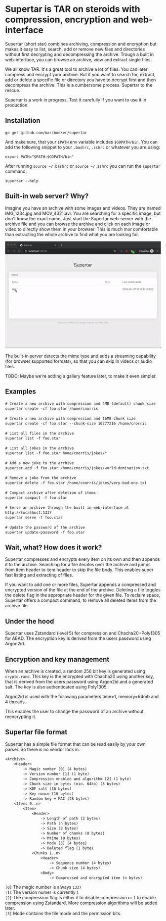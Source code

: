 # Supertar is TAR on steroids with compression, encryption and web-interface

Supertar (short star) combines archiving, compression and encryption but makes it easy to list, search, add or remove new files and directories without first decrypting and decompressing the archive. Trough a built in web-interface, you can browse an archive, view and extract single files.

We all know TAR. It's a great tool to archive a lot of files. You can later compress and encrypt your archive. But if you want to search for, extract, add or delete a specific file or directory you have to decrypt first and then decompress the archive. This is a cumbersome process. Supertar to the rescue.

Supertar is a work in progress. Test it carefully if you want to use it in production.

## Installation

```
go get github.com/marcboeker/supertar
```

And make sure, that your `$PATH` env variable includes `$GOPATH/bin`. You can add the following snippet to your `.bashrc`, `.zshrc` or whatever you are using:

```
export PATH="$PATH:$GOPATH/bin"
```

After running `source ~/.bashrc` or `source ~/.zshrc` you can run the `supertar` command:

```
supertar --help
```

## Built-in web server? Why?

Imagine you have an archive with some images and videos. They are named IMG_1234.jpg and MOV_4321.avi. You are searching for a specific image, but don't know the exact name. Just start the Supertar web-server with the archive file and you can browse the archive and click on each image or video to directly show them in your browser. This is much mor comfortable than extracting the whole archive to find what you are looking for.

![Supertar demo](images/demo.gif)

The built-in server detects the mime type and adds a streaming capability (for browser supported formats), so that you can skip in videos or audio files.

TODO: Maybe we're adding a gallery feature later, to make it even simpler.

## Examples

```
# Create a new archive with compression and 4MB (default) chunk size
supertar create -cf foo.star /home/cnorris

# Create a new archive with compression and 16MB chunk size
supertar create -cf foo.star --chunk-size 16777216 /home/cnorris

# List all files in the archive
supertar list -f foo.star

# List all jokes in the archive
supertar list -f foo.star home/cnorris/jokes/*

# Add a new joke to the archive
supertar add -f foo.star /home/cnorris/jokes/world-domination.txt

# Remove a joke from the archive
supertar delete -f foo.star /home/cnorris/jokes/very-bad-one.txt

# Compact archive after deletion of items
supertar compact -f foo.star

# Serve an archive through the built in web-interface at http://localhost:1337
supertar serve -f foo.star

# Update the password of the archive
supertar update-password -f foo.star
```

## Wait, what? How does it work?

Supertar compresses and encrypts every item on its own and then appends it to the archive. Searching for a file iterates over the archive and jumps from item header to item header to skip the file body. This enables super fast listing and extracting of files. 

If you want to add one or more files, Supertar appends a compressed and encrypted version of the file at the end of the archive.
Deleting a file toggles the delete flag in the appropriate header for the given file. To reclaim space, Supertar offers a compact command, to remove all deleted items from the archive file.

## Under the hood

Supertar uses Zstandard (level 5) for compression and Chacha20+Poly1305 for AEAD. The encryption key is derived from the users password using Argon2id.

## Encryption and key management

When an archive is created, a random 256 bit key is generated using `crypto.rand`. This key is the encrypted with Chacha20 using another key, that is derived from the users password using Argon2id and a generated salt. The key is also authenticated using Poly1305.

Argon2id is used with the following parameters time=1, memory=64mb and 4 threads. 

This enables the user to change the password of an archive without reencrypting it.

## Supertar file format

Supertar has a simple file format that can be read easily by your own parser. So there is no vendor lock in.

```
<Archive>
    <Header>
        -> Magic number [0] (4 bytes)
        -> Version number [1] (1 byte)
        -> Compression enabled and algorithm [2] (1 byte)
        -> Chunk size in bytes (min. 64kb) (8 bytes)
        -> KDF salt (16 bytes)
        -> Key nonce (16 bytes)
        -> Random key + MAC (48 bytes)
    <Items 0..n>
        <Item>
            <Header>
                -> Length of path (2 bytes)
                -> Path (n bytes)
                -> Size (8 bytes)
                -> Number of chunks (8 bytes)
                -> Mtime (8 bytes)
                -> Mode [3] (4 bytes)
                -> Deleted flag (1 byte)
            <Chunks 1..n>
                <Header>
                    -> Sequence number (4 bytes)
                    -> Chunk size (4 bytes)
                <Body>
                    -> Compressed and encrypted item (n bytes)
```

`[0]` The magic number is always `1337`  
`[1]` The version numer is currently `1`  
`[2]` The compression flag is either `0` to disable compression or `1` to enable compression using Zstandard. More compression algorithms will be added later.  
`[3]` Mode contains the file mode and the permission bits.